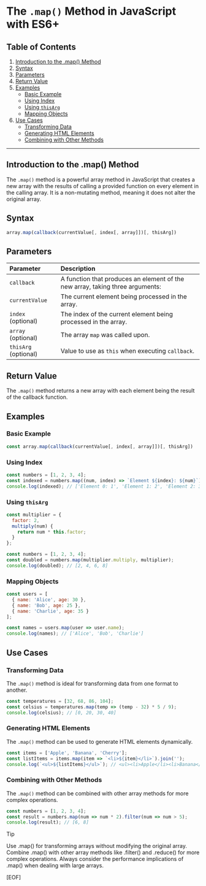 # The `.map()` Method in JavaScript with ES6+

## Table of Contents

1. [Introduction to the .map() Method](#introduction-to-the-map-method)
2. [Syntax](#syntax)
3. [Parameters](#parameters)
4. [Return Value](#return-value)
5. [Examples](#examples)
    - [Basic Example](#basic-example)
    - [Using Index](#using-index)
    - [Using `thisArg`](#using-thisarg)
    - [Mapping Objects](#mapping-objects)
6. [Use Cases](#use-cases)
    - [Transforming Data](#transforming-data)
    - [Generating HTML Elements](#generating-html-elements)
    - [Combining with Other Methods](#combining-with-other-methods)

---

## Introduction to the .map() Method

The `.map()` method is a powerful array method in JavaScript that creates a new array with the results of calling a provided function on every element in the calling array. It is a non-mutating method, meaning it does not alter the original array.

## Syntax

```javascript
array.map(callback(currentValue[, index[, array]])[, thisArg])
```

## Parameters

| Parameter | Description |
|:----------|:------------|
| `callback` | A function that produces an element of the new array, taking three arguments: |
| `currentValue` | The current element being processed in the array. |
| `index` (optional) | The index of the current element being processed in the array. |
| `array` (optional) | The array `map` was called upon. |
| `thisArg` (optional) | Value to use as `this` when executing `callback`. |

## Return Value

The `.map()` method returns a new array with each element being the result of the callback function.

## Examples

### Basic Example

```javascript
const array.map(callback(currentValue[, index[, array]])[, thisArg])
```

### Using Index

```javascript
const numbers = [1, 2, 3, 4];
const indexed = numbers.map((num, index) => `Element ${index}: ${num}`);
console.log(indexed); // ['Element 0: 1', 'Element 1: 2', 'Element 2: 3', 'Element 3: 4']
```

### Using `thisArg`

```javascript
const multiplier = {
  factor: 2,
  multiply(num) {
    return num * this.factor;
  }
};

const numbers = [1, 2, 3, 4];
const doubled = numbers.map(multiplier.multiply, multiplier);
console.log(doubled); // [2, 4, 6, 8]
```

### Mapping Objects

```javascript
const users = [
  { name: 'Alice', age: 30 },
  { name: 'Bob', age: 25 },
  { name: 'Charlie', age: 35 }
];

const names = users.map(user => user.name);
console.log(names); // ['Alice', 'Bob', 'Charlie']
```

## Use Cases

### Transforming Data

The `.map()` method is ideal for transforming data from one format to another.

```javascript
const temperatures = [32, 68, 86, 104];
const celsius = temperatures.map(temp => (temp - 32) * 5 / 9);
console.log(celsius); // [0, 20, 30, 40]
```

### Generating HTML Elements

The `.map()` method can be used to generate HTML elements dynamically.

```javascript
const items = ['Apple', 'Banana', 'Cherry'];
const listItems = items.map(item => `<li>${item}</li>`).join('');
console.log(`<ul>${listItems}</ul>`); // <ul><li>Apple</li><li>Banana</li><li>Cherry</li></ul>
```

### Combining with Other Methods

The `.map()` method can be combined with other array methods for more complex operations.

```javascript
const numbers = [1, 2, 3, 4];
const result = numbers.map(num => num * 2).filter(num => num > 5);
console.log(result); // [6, 8]
```

> [!TIP]
>
> Use .map() for transforming arrays without modifying the original array.
> Combine .map() with other array methods like .filter() and .reduce() for more complex operations.
> Always consider the performance implications of .map() when dealing with large arrays.

[EOF]
